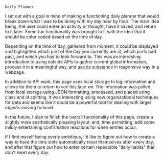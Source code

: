     Daily Planner
    
I set out with a goal in mind of making a functioning daily planner that would break down what I was to be doing with my day hour by hour. The main idea being, the user could enter an activity or thought, have it saved, and return to it later. Some fun functionality was brought to it with the idea that it should be color coded based on the time of day.

Depending on the time of day, gathered from moment, it could be displayed and highlighted which part of the day you currently are at, which parts had past, and which you had to look forward to. This was an interesting introduction to using outside APIs to gather current global information, process it in a meaningful way, and use its substance in responsive way in a webpage.

In addition to API work, this page uses local storage to log information and allows for them to return to see this later on. The information was pulled from local storage using JSON formatting, processed, and placed using class and id splitting. It was interesting using new organizational techinques for data and seems like it could be a powerful tool for dealing with larger objects moving forward.

In the future, I plan to finish the overall functionality of this page, create a slightly more aesthetically pleasing layout, and, time permitting, add some mildly entertaining confirmation reactions for when entries occur.

If I find myself being overly ambitious, I'd like to figure out how to create a way to have the time slots automatically reset themselves after every day, and after that figure out how to enter certain repeatable "daily habits" that don't reset every day.
